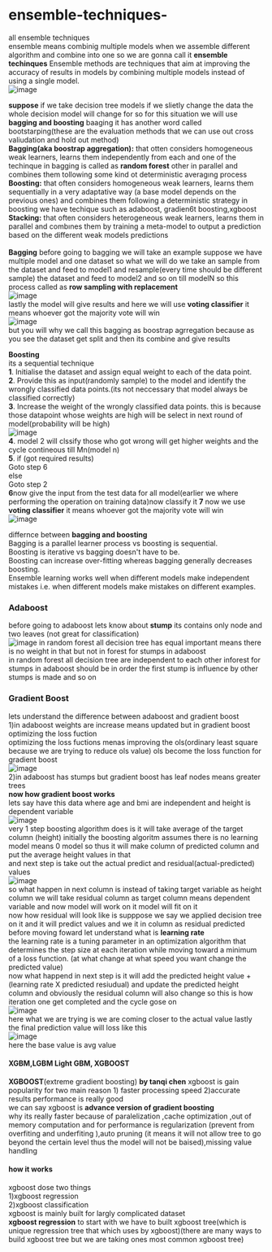 # ensemble-techniques-
all  ensemble techniques  <br />
ensemble means combinig multiple models when we assemble different algorithm and combine into one so we are gonna call it **ensemble techinques** Ensemble methods are techniques that aim at improving the accuracy of results in models by combining multiple models instead of using a single model.<br />
![image](https://user-images.githubusercontent.com/79073189/204076770-c44c517b-e59f-41e7-9b2c-fd8dbac2a8ed.png)

**suppose** if we take decision tree models if we slietly change the data the whole decision model will change for so for this situation we will use **bagging and boosting** baaging it has another word called bootstarping(these are the evaluation methods that we can use out cross valiudation and hold out method)<br />
**Bagging(aka boostrap aggregation):** that otten considers homogeneous weak learners, learns them independently from each and one of the techinque in bagging is called as **random forest**
other in parallel and combines them tollowing some kind ot deterministic averagıng process <br />
**Boosting:** that often considers homogeneous weak learners, learns them sequentially in a very
adaptative way (a base model depends on the previous ones) and combines them following a
deterministic strategy in boosting we have techique such as adaboost, gradien6t boosting,xgboost<br />
**Stacking:** that often considers heterogeneous weak learners, learns them in parallel and combınes
them by training a meta-model to output a prediction based on the different weak models predictions <br /> <br />
**Bagging**
before going to bagging we will take an example suppose we have multiple model and one dataset so what we will do we take an sample from the dataset and feed to model1 and resample(every time should be different sample) the dataset and feed to model2 and so on till modelN so this process called as **row sampling with replacement** <br />
![image](https://user-images.githubusercontent.com/79073189/200339517-f12732b4-c746-4877-8fa3-19803737abb8.png) <br />
lastly the model will give results and here we will use **voting classifier** it means whoever got the majority vote will win <br />
![image](https://user-images.githubusercontent.com/79073189/200340459-48515b5a-00d1-47a3-8fcc-acea145d35c4.png) <br />
but you will why we  call this bagging as boostrap agrregation because as you see the dataset get split and then its combine and give results <br />

**Boosting** <br />
its a sequential technique <br />
**1**. Initialise the dataset and assign equal weight to each of the data point.<br />
**2**. Provide this as input(randomly sample) to the model and identify the wrongly classified data points.(its not neccessary that model always be classified correctly)<br />
**3**. Increase the weight of the wrongly classified data points. this is because those datapoint whose weights are high will be select in next round of model(probability will be high)<br />
![image](https://user-images.githubusercontent.com/79073189/201016905-9c5efc7c-f9a0-461f-9f1a-a88bf468e7d6.png)<br />
**4**. model 2 will clssify those who got wrong will get higher weights and the cycle contineous till Mn(model n)<br />
**5**. if (got required results) <br />
  Goto step 6 <br />
else <br />
  Goto step 2 <br />
**6**now give the input from the test data for all model(earlier we where performing the operation on training data)now classify it 
**7** now we use  **voting classifier** it means whoever got the majority vote will win <br />
![image](https://user-images.githubusercontent.com/79073189/201019881-97223c25-7174-4d77-b484-f647e46f212b.png)

differnce between **bagging and boosting** <br />
Bagging is a parallel learner process vs boosting is sequential.<br />
Boosting is iterative vs bagging doesn't have to be.<br />
Boosting can increase over-fitting whereas bagging generally decreases boosting.<br />
Ensemble learning works well when different models make independent mistakes i.e. when different models make mistakes on different examples.<br />
### Adaboost
before going to adaboost lets know about **stump** its contains only node and two leaves (not great for classification) <br />
![image](https://user-images.githubusercontent.com/79073189/201112195-0dd82b7f-a800-43eb-b91d-9bb01e5a5467.png)
in random forest all decision tree has equal important means there is no weight in that but not in forest for stumps in adaboost  <br />
in random forest all decision tree are independent to each other inforest for stumps in adaboost should be in order the first stump is influence by other stumps is made and so on
### Gradient Boost <br />
lets understand the difference between adaboost and gradient boost  <br />
1)in adaboost weights are increase means updated but in gradient boost optimizing the loss fuction <br />
optimizing the loss fuctions menas improving the ols(ordinary least square because we are trying to reduce ols value) ols become the loss function for gradient boost  <br />
![image](https://user-images.githubusercontent.com/79073189/201259498-09604140-9f62-441a-b8f3-57a95205e84b.png) <br />
2)in adaboost has stumps but gradient boost has leaf nodes means greater trees <br />
**now how gradient boost works** <br />
lets say have this data where age and bmi are independent and height is dependent variable <br />
![image](https://user-images.githubusercontent.com/79073189/201259862-99ddf90c-0f81-4246-9bc2-2bd6524eda94.png) <br />
very 1 step boosting algorithm does is it will take average of the target column (height) initially the boosting algoritm assumes there is no learning model means 0 model so thus it will make column of predicted column and put the average height values in that <br />
and next step is take out the actual predict and residual(actual-predicted) values <br />
![image](https://user-images.githubusercontent.com/79073189/201260659-e28da893-c47d-436d-a829-91b330f0d94e.png) <br />
so what happen in next column is instead of taking target variable as height  column we will take residual column as target column means dependent variable and now model will work on it model will fit on it <br />
now how residual will look like is supppose we say we applied decision tree on it and it will predict values and we it in column as residual predicted  <br />
before moving foward let understand what is **learning rate** <br /> 
 the learning rate is a tuning parameter in an optimization algorithm that determines the step size at each iteration while moving toward a minimum of a loss function. (at what change at what speed you want change the predicted value)<br />
 now what happend in next step is it will add the predicted height value + (learning rate X predicted resiudual) and update the predicted height column  and obviously the residual column will also change so this is how iteration one get completed and the cycle gose on   <br />
 ![image](https://user-images.githubusercontent.com/79073189/201262636-d08769bd-dfde-489f-9904-a9894f620d9f.png) <br /> 
here what we are trying is we are coming closer to the actual value
lastly the final prediction value will loss like this <br /> 
![image](https://user-images.githubusercontent.com/79073189/201263080-904959e8-408b-49a9-9c7e-e6af227660ea.png) <br /> 
here the base value is avg value
#### XGBM,LGBM Light GBM, XGBOOST
**XGBOOST**(extreme gradient boosting) **by tanqi chen**
xgboost is gain popularity for two main reason 1) faster processing  speed 2)accurate results performance is really good  <br /> 
we can say xgboost is **advance version of gradient boosting** <br /> 
why its really faster because of paralelization ,cache optimization ,out of memory computation and for performance is regularization (prevent from  overfiting and underfiting ),auto pruning (it means it will not allow tree to go beyond the certain level thus the model will not be baised),missing value handling  <br /> 
#### how it works   
xgboost dose two things  <br /> 
1)xgboost regression  <br /> 
2)xgboost classification <br /> 
xgboost is mainly built for largly complicated dataset  <br /> 
**xgboost regression**
to start with we have to built xgboost tree(which is unique regression tree that  which uses by xgboost)(there are many ways to build xgboost tree but we are taking ones most  common xgboost tree)
